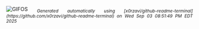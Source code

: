 <div align="justify">
<picture>
    <source media="(prefers-color-scheme: dark)" srcset="https://i.ibb.co/0y3b1G02/output-gif.gif">
    <source media="(prefers-color-scheme: light)" srcset="https://i.ibb.co/0y3b1G02/output-gif.gif">
    <img alt="GIFOS" src="https://i.ibb.co/0y3b1G02/output-gif.gif">
</picture>
<sub><i>Generated automatically using [x0rzavi/github-readme-terminal](https://github.com/x0rzavi/github-readme-terminal) on Wed Sep 03 08:51:49 PM EDT 2025</i></sub>
</div>

<!--  -->